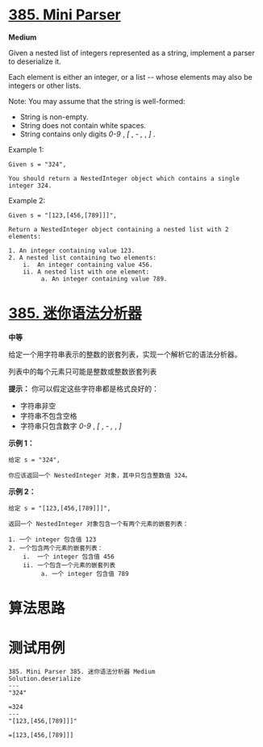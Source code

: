 # [385. Mini Parser][enTitle]

**Medium**

Given a nested list of integers represented as a string, implement a parser to deserialize it.

Each element is either an integer, or a list -- whose elements may also be integers or other lists.

Note: You may assume that the string is well-formed:

- String is non-empty. 
- String does not contain white spaces. 
- String contains only digits  *0-9* ,  *[* ,  *-*   *,* ,  *]* .



Example 1:

```
Given s = "324",

You should return a NestedInteger object which contains a single integer 324.

```



Example 2:

```
Given s = "[123,[456,[789]]]",

Return a NestedInteger object containing a nested list with 2 elements:

1. An integer containing value 123.
2. A nested list containing two elements:
    i.  An integer containing value 456.
    ii. A nested list with one element:
         a. An integer containing value 789.

```




# [385. 迷你语法分析器][cnTitle]

**中等**

给定一个用字符串表示的整数的嵌套列表，实现一个解析它的语法分析器。

列表中的每个元素只可能是整数或整数嵌套列表

**提示：** 你可以假定这些字符串都是格式良好的：

- 字符串非空 
- 字符串不包含空格 
- 字符串只包含数字 *0-9* ,  *[* ,  *-*   *,* ,  *]* 



**示例 1：** 

```
给定 s = "324",

你应该返回一个 NestedInteger 对象，其中只包含整数值 324。

```



**示例 2：** 

```
给定 s = "[123,[456,[789]]]",

返回一个 NestedInteger 对象包含一个有两个元素的嵌套列表：

1. 一个 integer 包含值 123
2. 一个包含两个元素的嵌套列表：
    i.  一个 integer 包含值 456
    ii. 一个包含一个元素的嵌套列表
         a. 一个 integer 包含值 789

```






# 算法思路

# 测试用例
```
385. Mini Parser 385. 迷你语法分析器 Medium
Solution.deserialize
---
"324"

=324
---
"[123,[456,[789]]]"

=[123,[456,[789]]]
```

[enTitle]: https://leetcode.com/problems/mini-parser/
[cnTitle]: https://leetcode-cn.com/problems/mini-parser/
